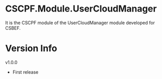 # CSCPF.Module.UserCloudManager
It is the CSCPF module of the UserCloudManager module developed for CSBEF.

# Version Info
v1.0.0
- First release

